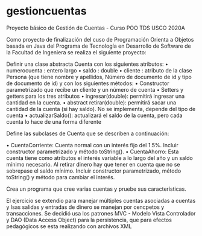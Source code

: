 # gestioncuentas

Proyecto básico de Gestión de Cuentas - Curso POO TDS USCO 2020A

Como proyecto de finalización del cuso de Programación Orienta a Objetos basada en Java
del Programa de Tecnología en Desarrollo de Software de la Facultad de Ingeniera se realiza 
el siguiente proyecto:

Definir una clase abstracta Cuenta con los siguientes atributos:
•	numerocuenta : entero largo
•	saldo : double
•	cliente : atributo de la clase Persona (que tiene nombre y apellidos, Número de documento de id y tipo de documento de id)
 y con los siguientes métodos:
•	Constructor parametrizado que recibe un cliente y un número de cuenta
•	Setters y getters para los tres atributos
•	ingresar(double): permitirá ingresar una cantidad en la cuenta.
•	abstract retirar(double): permitirá sacar una cantidad de la cuenta (si hay saldo). No se implementa, depende del tipo de cuenta
•	actualizarSaldo(): actualizará el saldo de la cuenta, pero cada cuenta lo hace de una forma diferente

Define las subclases de Cuenta que se describen a continuación:

•	CuentaCorriente: Cuenta normal con un interés fijo del 1.5%. Incluir constructor parametrizado y método toString().
•	CuentaAhorro: Esta cuenta tiene como atributos el interés variable a lo largo del año y un saldo mínimo necesario. 
  Al retirar dinero hay que tener en cuenta que no se sobrepase el saldo mínimo. Incluir constructor parametrizado, método toString() y método para cambiar el interés.

Crea un programa que cree varias cuentas y pruebe sus características.

El ejercicio se extendio para manejar múltiples cuentas asociadas a cuentas y lsas salidas y entradas de dinero se manejan por cencpetos y transacciones.
Se decidió usa los patrones MVC - Modelo Vista Controlador y DAO (Data Access Object) para la persistencia, que para efectos pedagógicos se esta realizando con archivos XML

